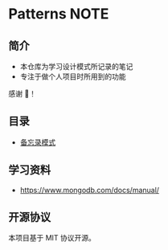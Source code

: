 # Patterns NOTE

## 简介

- 本仓库为学习设计模式所记录的笔记
- 专注于做个人项目时所用到的功能

感谢 🙏！

## 目录

- [备忘录模式](docs/install.md)

## 学习资料

- https://www.mongodb.com/docs/manual/

## 开源协议

本项目基于 MIT 协议开源。
